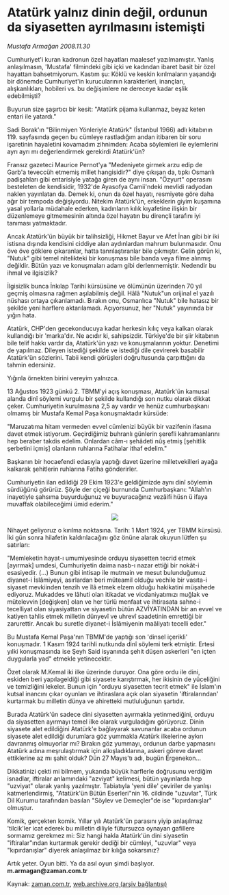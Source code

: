 # Atatürk yalnız dinin değil, ordunun da siyasetten ayrılmasını istemişti

*Mustafa Armağan 2008.11.30*

<tr><td class="metin" colspan="2" style="padding-top: 20px; padding-left: 5px; padding-right: 10px;">Cumhuriyet'i kuran kadronun özel hayatları maalesef yazılmamıştır. Yanlış anlaşılmasın, 'Mustafa' filmindeki gibi içki ve kadından ibaret basit bir özel hayattan bahsetmiyorum. Kastım şu: Köklü ve keskin kırılmaların yaşandığı bir dönemde Cumhuriyet'in kurucularının karakterleri, inançları, alışkanlıkları, hobileri vs. bu değişimlere ne dereceye kadar eşlik edebilmişti?</td></tr><tr><td class="metin" colspan="2" style="padding-top: 20px; padding-left: 5px; padding-right: 10px;"><p>Buyurun size şaşırtıcı bir kesit: "Atatürk pijama kullanmaz, beyaz keten entari ile yatardı."
<p>Sadi Borak'ın "Bilinmiyen Yönleriyle Atatürk" (İstanbul 1966) adlı kitabının 119. sayfasında geçen bu cümleye rastladığım andan itibaren bir soru işaretinin hayaletini kovamadım zihnimden: Acaba söylemleri ile eylemlerini ayrı ayrı mı değerlendirmek gerekirdi Atatürk'ün?
<p>Fransız gazeteci Maurice Pernot'ya "Medeniyete girmek arzu edip de Garb'a teveccüh etmemiş millet hangisidir?" diye çıkışan da, tıpkı Osmanlı padişahları gibi entarisiyle yatağa giren de aynı insan. "Özyurt" operasını besteleten de kendisidir, 1932'de Ayasofya Camii'ndeki mevlidi radyodan naklen yayınlatan da. Demek ki, onun da özel hayatı, resmiyete göre daha ağır bir tempoda değişiyordu. Nitekim Atatürk'ün, erkeklerin giyim kuşamına yasal yollarla müdahale ederken, kadınların kılık kıyafetine ilişkin bir düzenlemeye gitmemesinin altında özel hayatın bu dirençli tarafını iyi tanıması yatmaktadır. 
<p>Ancak Atatürk'ün büyük bir talihsizliği, Hikmet Bayur ve Afet İnan gibi bir iki istisna dışında kendisini ciddiye alan aydınlardan mahrum bulunmasıdır. Onu öve öve göklere çıkaranlar, hatta tanrılaştıranlar bile çıkmıştır. Gelin görün ki, "Nutuk" gibi temel nitelikteki bir konuşması bile banda veya filme alınmış değildir. Bütün yazı ve konuşmaları adam gibi derlenmemiştir. Nedendir bu ihmal ve ilgisizlik?
<p>İlgisizlik bunca İnkılap Tarihi kürsüsüne ve ölümünün üzerinden 70 yıl geçmiş olmasına rağmen aşılabilmiş değil. Hâlâ "Nutuk"un orijinal el yazılı nüshası ortaya çıkarılamadı. Bırakın onu, Osmanlıca "Nutuk" bile hatasız bir şekilde yeni harflere aktarılamadı. Açıyorsunuz, her "Nutuk" yayınında bir yığın hata. 
<p>Atatürk, CHP'den gecekonducuya kadar herkesin kılıç veya kalkan olarak kullandığı bir 'marka'dır. Ne acıdır ki, sahipsizdir. Türkiye'de bir şiir kitabının bile telif hakkı vardır da, Atatürk'ün yazı ve konuşmalarının yoktur. Denetimi de yapılmaz. Dileyen istediği şekilde ve istediği dile çevirerek basabilir Atatürk'ün sözlerini. Tabii kendi görüşleri doğrultusunda çarpıttığını da tahmin edersiniz. 
<p>Yığınla örnekten birini vereyim yalnızca. 
<p>13 Ağustos 1923 günkü 2. TBMM'yi açış konuşması, Atatürk'ün kamusal alanda dinî söylemi vurgulu bir şekilde kullandığı son nutku olarak dikkat çeker. Cumhuriyetin kurulmasına 2,5 ay vardır ve henüz cumhurbaşkanı olmamış bir Mustafa Kemal Paşa konuşmaktadır kürsüde: 
<p>"Maruzatıma hitam vermeden evvel cümlenizi büyük bir vazifenin ifasına davet etmek istiyorum. Geçirdiğimiz buhranlı günlerin şerefli kahramanlarını hep beraber takdis edelim. Onlardan câm-ı şehâdeti nûş etmiş [şehitlik şerbetini içmiş] olanların ruhlarına Fatihalar ithaf edelim."
<p>Başkanın bir hocaefendi edasıyla yaptığı davet üzerine milletvekilleri ayağa kalkarak şehitlerin ruhlarına Fatiha gönderirler. 
<p>Cumhuriyetin ilan edildiği 29 Ekim 1923'e geldiğimizde aynı dinî söylemin sürdüğünü görürüz. Şöyle der çiçeği burnunda Cumhurbaşkanı: "Allah'ın inayetiyle şahsıma buyurduğunuz ve buyuracağınız vezâifi hüsn ü ifaya muvaffak olabileceğimi ümid ederim."
<p><p align="center"><img src="http://web.archive.org/web/20090301205834im_/http://medya.zaman.com.tr/2008/11/30/armagan1.jpg"/>
<p>Nihayet geliyoruz o kırılma noktasına. Tarih: 1 Mart 1924, yer TBMM kürsüsü. İki gün sonra hilafetin kaldırılacağını göz önüne alarak okuyun lütfen şu satırları:
<p>"Memleketin hayat-ı umumiyesinde orduyu siyasetten tecrid etmek [ayırmak] umdesi, Cumhuriyetin daima nasb-ı nazar ettiği bir nokât-i esasiyedir. (...) Bunun gibi intisap ile mutmain ve mesut bulunduğumuz diyanet-i İslâmiyeyi, asırlardan beri müteamil olduğu vechile bir vasıta-i siyaset mevkiinden tenzih ve îlâ etmek elzem olduğu hakikatini müşahede ediyoruz. Mukaddes ve lâhuti olan itikadat ve vicdaniyatımızı muğlak ve mütelevvin [değişken] olan ve her türlü menfaat ve ihtirasata sahne-i tecelliyat olan siyasiyattan ve siyasetin bütün AZVİYATINDAN bir an evvel ve katiyen tahlis etmek milletin dünyevî ve uhrevî saadetinin emrettiği bir zarurettir. Ancak bu suretle diyanet-i İslâmiyenin maâliyatı tecelli eder."
<p>Bu Mustafa Kemal Paşa'nın TBMM'de yaptığı son 'dinsel içerikli' konuşmadır. 1 Kasım 1924 tarihli nutkunda dinî söylemi terk etmiştir. Ertesi yılki konuşmasında ise Şeyh Said isyanında şehit düşen askerleri "en içten duygularla yad" etmekle yetinecektir. 
<p>Özet olarak M.Kemal iki ilke üzerinde duruyor. Ona göre ordu ile dini, eskiden beri yapılageldiği gibi siyasete karıştırmak, her ikisinin de yüceliğini ve temizliğini lekeler. Bunun için "orduyu siyasetten tecrit etmek" ile İslam'ın kutsal inancını çıkar oyunları ve ihtiraslara açık olan siyasetin 'iftiralarından' kurtarmak bu milletin dünya ve ahiretteki mutluluğunun şartıdır.
<p>Burada Atatürk'ün sadece dini siyasetten ayırmakla yetinmediğini, orduyu da siyasetten ayırmayı temel ilke olarak vurguladığını görüyoruz. Dinin siyasete alet edildiğini Atatürk'e bağlayarak savunanlar acaba ordunun siyasete alet edildiği durumlara göz yummakla Atatürk ilkelerine aykırı davranmış olmuyorlar mı? Bırakın göz yummayı, ordunun darbe yapmasını Atatürk adına meşrulaştırmak için alkışladıklarına, askeri göreve davet ettiklerine az mı şahit olduk? Dün 27 Mayıs'tı adı, bugün Ergenekon...
<p>Dikkatinizi çekti mi bilmem, yukarıda büyük harflerle doğrusunu verdiğim isnadlar, iftiralar anlamındaki "azviyat" kelimesi, bütün yayınlarda hep "uzviyat" olarak yanlış yazılmıştır. Tabiatıyla 'yeni dile' çeviriler de yanlışı katmerlendirmiş, "Atatürk'ün Bütün Eserleri"nin 16. cildinde "uzuvlar", Türk Dil Kurumu tarafından basılan "Söylev ve Demeçler"de ise "kıpırdanışlar" olmuştur. 
<p>Komik, gerçekten komik. Yıllar yılı Atatürk'ün parasını yiyip anlaşılmaz 'tilcik'ler icat ederek bu milletin diliyle fütursuzca oynayan gafillere sormamız gerekmez mi: Siz hangi hakla Atatürk'ün dini siyasetin "iftiralar"ından kurtarmak gerekir dediği bir cümleyi, "uzuvlar" veya "kıpırdanışlar" diyerek anlaşılmaz bir kılığa sokarsınız? 
<p>Artık yeter. Oyun bitti. Ya da asıl oyun şimdi başlıyor. <b>m.armagan@zaman.com.tr</b><br/></p></p></p></p></p></p></p></p></p></p></p></p></p></p></p></p></p></p></p></p></p></td></tr>

Kaynak: [zaman.com.tr](http://zaman.com.tr/yazar.do?yazino=765445), [web.archive.org (arşiv bağlantısı)](http://web.archive.org/web/20090301205834/http://zaman.com.tr:80/yazar.do?yazino=765445)
